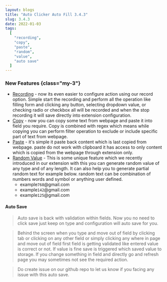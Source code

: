 ```yaml
---
layout: blogs
title: "Auto Clicker Auto Fill 3.4.3"
slug: 3.4.3
date: 2022-01-03
tags:
  [
    "recording",
    "copy",
    "paste",
    "random",
    "value",
    "auto save"
  ]
---
```



### New Features {class="my-3"}

- [Recording](https://getautoclicker.com/docs/3.x/record/overview/) - now its even easier to configure action using our record option. Simple start the recording and perform all the operation like filling form and clicking any button, selecting dropdown value, or checking radio or checkbox all will be recorded and when the stop recording it will save directly into extension configuration.
- [Copy](https://getautoclicker.com/docs/3.x/action/value/#copy) - now you can copy some text from webpage and paste it into field you require. Copy is combined with regex which means while copying you can perform filter operation to exclude or include specific part of text from webpage.
- [Paste](https://getautoclicker.com/docs/3.x/action/value/#paste) - it's simple it paste back content which is last copied from webpage. paste do not work with clipboard it has access to only content which is copied from the webpage through extension only.
- [Random Value](https://getautoclicker.com/docs/3.x/action/value/#random-value) - This is some unique feature which we recently introduced in our extension with this you can generate random value of any type and of any length. It can also help you to generate partial random text for example below. random text can be combination of numbers words and symbol or anything user defined.
  - example`768`@gmail\.com
  - example`142`@gmail\.com
  - example`125`@gmail\.com


#### Auto Save
> Auto save is back with validation within fields. Now you no need to click save just keep on type and configuration will auto save for you. 


> Behind the screen when you type and move out of field by clicking tab or clicking on any other field or simply clicking any where in page and move out of field first field is getting validated like entered value is correct or not. If value is fine save is triggered which saved value to storage. If you change something in field and directly go and refresh page you may sometimes not see the required action. 

> Do create issue on our github repo to let us know if you facing any issue with this auto save.